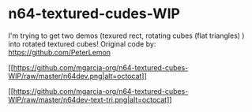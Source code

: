 # n64-textured-cudes-WIP
I'm trying to get two demos (texured rect, rotating cubes (flat triangles) ) into rotated textured cubes!
Original code by: https://github.com/PeterLemon

[[https://github.com/mgarcia-org/n64-textured-cubes-WIP/raw/master/n64dev.png|alt=octocat]]

[[https://github.com/mgarcia-org/n64-textured-cubes-WIP/raw/master/n64dev-text-tri.png|alt=octocat]]
